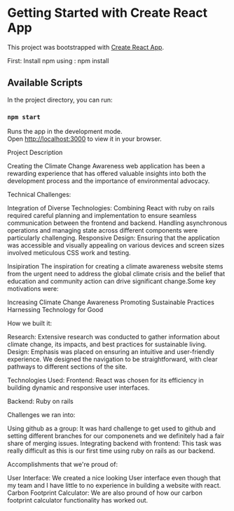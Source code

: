 # Getting Started with Create React App

This project was bootstrapped with [Create React App](https://github.com/facebook/create-react-app).

First: Install npm using :
        npm install

## Available Scripts


In the project directory, you can run:

### `npm start`

Runs the app in the development mode.\
Open [http://localhost:3000](http://localhost:3000) to view it in your browser.



Project Description

Creating the Climate Change Awareness web application has been a rewarding experience that has offered valuable insights into both the development process and the importance of environmental advocacy.

Technical Challenges:

Integration of Diverse Technologies: Combining React with ruby on rails required careful planning and implementation to ensure seamless communication between the frontend and backend. Handling asynchronous operations and managing state across different components were particularly challenging.
Responsive Design: Ensuring that the application was accessible and visually appealing on various devices and screen sizes involved meticulous CSS work and testing.


Insipiration
The inspiration for creating a climate awareness website stems from the urgent need to address the global climate crisis and the belief that education and community action can drive significant change.Some key motivations were:

Increasing Climate Change Awareness
Promoting Sustainable Practices
Harnessing Technology for Good

How we built it:

Research: Extensive research was conducted to gather information about climate change, its impacts, and best practices for sustainable living.
Design: Emphasis was placed on ensuring an intuitive and user-friendly experience. We designed the navigation to be straightforward, with clear pathways to different sections of the site.

Technologies Used:
Frontend: React was chosen for its efficiency in building dynamic and responsive user interfaces.

Backend: Ruby on rails

Challenges we ran into:

Using github as a group: It was hard challenge to get used to
github and setting different branches for our componenets and we definitely had a fair share of merging issues.
Integrating backend with frontend: This task was really difficult as this is our first time
using ruby on rails as our backend.

Accomplishments that we're proud of:

User Interface: We created a nice looking User interface even though that my team and I have little to no experience in building a website with react.
Carbon Footprint Calculator: We are also pround of how our carbon footprint calculator
functionality has worked out.